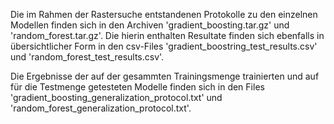 Die im Rahmen der Rastersuche entstandenen Protokolle zu den einzelnen Modellen finden sich in den Archiven 'gradient_boosting.tar.gz' und 'random_forest.tar.gz'. Die hierin enthalten Resultate finden sich ebenfalls in übersichtlicher Form in den csv-Files 'gradient_boostring_test_results.csv' und 'random_forest_test_results.csv'.

Die Ergebnisse der auf der gesammten Trainingsmenge trainierten und auf für die Testmenge getesteten Modelle finden sich in den Files 'gradient_boosting_generalization_protocol.txt' und 'random_forest_generalization_protocol.txt'.